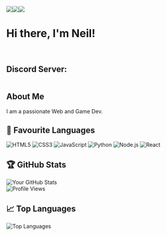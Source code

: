 ![](https://user-images.githubusercontent.com/18350557/176309783-0785949b-9127-417c-8b55-ab5a4333674e.gif)![](https://user-images.githubusercontent.com/18350557/176309783-0785949b-9127-417c-8b55-ab5a4333674e.gif)![](https://user-images.githubusercontent.com/18350557/176309783-0785949b-9127-417c-8b55-ab5a4333674e.gif)
<h1>Hi there, I'm Neil!</h1>
<br>
<h2>Discord Server:</h2>
<a target="_blank" href="https://discord.gg/VqafA4cRqj"><img src="https://dcbadge.limes.pink/api/server/VqafA4cRqj" alt="" /></a>
<br>

## About Me

I am a passionate Web and Game Dev. 


## 🔧 Favourite Languages

![HTML5](https://img.shields.io/badge/-HTML5-E34F26?style=flat-square&logo=html5&logoColor=white)
![CSS3](https://img.shields.io/badge/-CSS3-1572B6?style=flat-square&logo=css3)
![JavaScript](https://img.shields.io/badge/-JavaScript-000?&logo=JavaScript)
![Python](https://img.shields.io/badge/-Python-000?&logo=Python)
![Node.js](https://img.shields.io/badge/-Node.js-000?&logo=node.js)
![React](https://img.shields.io/badge/-React-000?&logo=React)

## 🏆 GitHub Stats

![Your GitHub Stats](https://github-readme-stats.vercel.app/api?username=neilwilliam&show_icons=true&theme=radical)
<br>
![Profile Views](https://komarev.com/ghpvc/?username=neilwilliam&color=blue)

## 📈 Top Languages

![Top Languages](https://github-readme-stats.vercel.app/api/top-langs/?username=neilwilliam&layout=compact&theme=radical)
